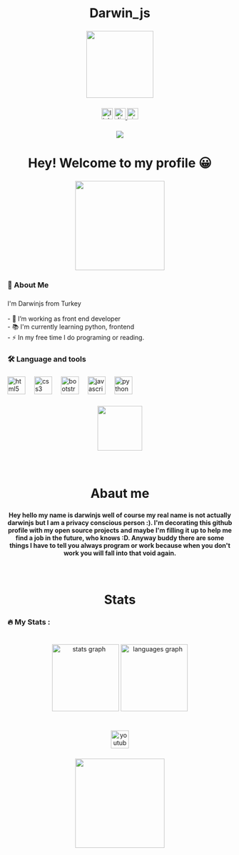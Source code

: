 <h1 align="center">Darwin_js</h1>

###

<div align="center">
  <img height="150" src="https://i.pinimg.com/564x/ca/11/bb/ca11bb2250b116f16d13c9c0334ca13d.jpg"  />
</div>

###

<div align="center">
  <img src="https://img.shields.io/static/v1?message=LinkedIn&logo=linkedin&label=&color=0077B5&logoColor=white&labelColor=&style=for-the-badge" height="25" alt="linkedin logo"  />
  <a href="novadarwin6462" target="_blank">
    <img src="https://img.shields.io/static/v1?message=Discord&logo=discord&label=&color=7289DA&logoColor=white&labelColor=&style=for-the-badge" height="25" alt="discord logo"  />
  </a>
  <img src="https://img.shields.io/static/v1?message=Signal&logo=signal&label=&color=039BE5&logoColor=white&labelColor=&style=for-the-badge" height="25" alt="signal logo"  />
</div>

###

<div align="center">
  <img src="https://visitor-badge.laobi.icu/badge?page_id=mrdarwinjs.mrdarwinjs&left_color=cadetblue&right_color=coral"  />
</div>

###

<h1 align="center">Hey! Welcome to my profile 😀</h1>

###

<div align="center">
  <img height="200" src="https://i.gifer.com/tWR.gif"  />
</div>

###

<h3 align="left">🤴  About Me</h3>

###

<p align="left">I'm Darwinjs from Turkey<br><br>- 🔭 I’m working as front end developer<br>- 📚 I'm currently learning python, frontend<br>- ⚡ In my free time I do programing or reading.</p>

###

<h3 align="left">🛠 Language and tools</h3>

###

<div align="left">
  <img src="https://cdn.jsdelivr.net/gh/devicons/devicon/icons/html5/html5-original.svg" height="40" alt="html5 logo"  />
  <img width="12" />
  <img src="https://cdn.jsdelivr.net/gh/devicons/devicon/icons/css3/css3-original.svg" height="40" alt="css3 logo"  />
  <img width="12" />
  <img src="https://cdn.jsdelivr.net/gh/devicons/devicon/icons/bootstrap/bootstrap-original.svg" height="40" alt="bootstrap logo"  />
  <img width="12" />
  <img src="https://cdn.jsdelivr.net/gh/devicons/devicon/icons/javascript/javascript-original.svg" height="40" alt="javascript logo"  />
  <img width="12" />
  <img src="https://cdn.jsdelivr.net/gh/devicons/devicon/icons/python/python-original.svg" height="40" alt="python logo"  />
</div>

###

<div align="center">
  <img height="100" src="https://media.tenor.com/1Qah7X4zx3oAAAAi/neon-cat-rainbow.gif"  />
</div>

###

<br clear="both">

<h1 align="center">Abaut me</h1>

###

<h4 align="center">Hey hello my name is darwinjs well of course my real name is not actually darwinjs but I am a privacy conscious person :). I'm decorating this github profile with my open source projects and maybe I'm filling it up to help me find a job in the future, who knows :D. Anyway buddy there are some things I have to tell you always program or work because when you don't work you will fall into that void again.</h4>

###

<br clear="both">

<h1 align="center">Stats</h1>

###

<h3 align="left">🔥   My Stats :</h3>

###

<br clear="both">

<div align="center">
  <img src="https://github-readme-stats.vercel.app/api?username=mrdarwinjs&hide_title=false&hide_rank=false&show_icons=true&include_all_commits=true&count_private=true&disable_animations=false&theme=dracula&locale=en&hide_border=false&order=1" height="150" alt="stats graph"  />
  <img src="https://github-readme-stats.vercel.app/api/top-langs?username=mrdarwinjs&locale=en&hide_title=false&layout=compact&card_width=320&langs_count=5&theme=dracula&hide_border=false&order=2" height="150" alt="languages graph"  />
</div>

###

<br clear="both">

<div align="center">
  <a href="https://youtu.be/ANDQoEl2StM?si=TZGUCVKAhY7FKGbW" target="_blank">
    <img src="https://img.shields.io/static/v1?message=Youtube&logo=youtube&label=favorite%20song&color=FF0000&logoColor=white&labelColor=&style=for-the-badge" height="40" alt="youtube logo"  />
  </a>
</div>

###

<div align="left">
</div>

###

<div align="center">
  <img height="200" src="https://i.pinimg.com/originals/3b/cc/46/3bcc46438454fe74e19c6876d9aabd4a.gif"  />
</div>

###
